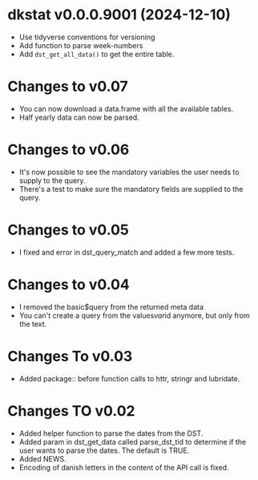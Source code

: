 # dkstat v0.0.0.9001 (2024-12-10)

* Use tidyverse conventions for versioning
* Add function to parse week-numbers
* Add `dst_get_all_data()` to get the entire table.

# Changes to v0.07
  * You can now download a data.frame with all the available tables.
  * Half yearly data can now be parsed.

# Changes to v0.06
  * It's now possible to see the mandatory variables the user needs to supply to the query.
  * There's a test to make sure the mandatory fields are supplied to the query.

# Changes to v0.05
  * I fixed and error in dst_query_match and added a few more tests.

# Changes to v0.04

  * I removed the basic$query from the returned meta data
  * You can't create a query from the values$var$id anymore, but only from the text.

# Changes To v0.03

  * Added package:: before function calls to httr, stringr and lubridate.

# Changes TO v0.02

  * Added helper function to parse the dates from the DST.
  * Added param in dst_get_data called parse_dst_tid to determine if the user wants to 
    parse the dates. The default is TRUE.
  * Added NEWS.
  * Encoding of danish letters in the content of the API call is fixed.

